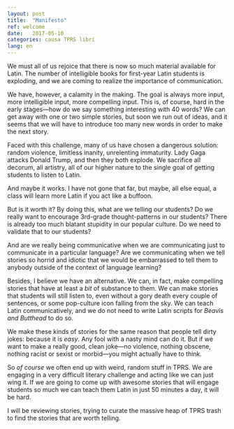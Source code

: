```yaml
---
layout: post
title:  "Manifesto"
ref: welcome
date:   2017-05-10
categories: causa TPRS libri
lang: en
---
```


We must all of us rejoice that there is now so much material available
for Latin. The number of intelligible books for first-year Latin students
is exploding, and we are coming to realize the importance of communication.

We have, however, a calamity in the making. The goal is always more input,
more intelligible input, more compelling input. This is, of course, hard in
the early stages—how do we say something interesting with 40 words? We can
get away with one or two simple stories, but soon we run out of ideas, and
it seems that we will have to introduce too many new words in order to
make the next story.

Faced with this challenge, many of us have chosen a dangerous solution:
random violence, limitless inanity, unrelenting immaturity. Lady Gaga
attacks Donald Trump, and then they both explode. We sacrifice all decorum,
all artistry, all of our higher nature to the single goal of getting
students to listen to Latin.

And maybe it works. I have not gone that far, but maybe, all else equal, a
class will learn more Latin if you act like a buffoon.

But is it worth it? By doing this, what are we telling our students? Do we
really want to encourage 3rd-grade thought-patterns in our students? There
is already too much blatant stupidity in our popular culture. Do we need
to validate that to our students?

And are we really being communicative when we are communicating just to
communicate in a particular language? Are we communicating when we tell
stories so horrid and idiotic that we would be embarrassed to tell
them to anybody outside of the context of language learning?

Besides, I believe we have an alternative. We can, in fact, make compelling
stories that have at least a *bit* of substance to them. We can make
stories that students will still listen to, even without a gory death every
couple of sentences, or some pop-culture icon falling from the sky. We can
teach Latin communicatively, and we do not need to write Latin scripts for
*Beavis and Butthead* to do so.

We make these kinds of stories for the same reason that people tell dirty
jokes: because it is *easy*. Any fool with a nasty mind can do it. But if
we want to make a really good, clean joke—no violence, nothing obscene,
nothing racist or sexist or morbid—you might actually have to think.

So *of course* we often end up with weird, random stuff in TPRS. We are
engaging in a very difficult literary challenge and acting like we can just
wing it. If we are going to come up with awesome stories that will engage
students so much we can teach them Latin in just 50 minutes a day, it will
be hard.

I will be reviewing stories, trying to curate the massive heap of TPRS
trash to find the stories that are worth telling.
